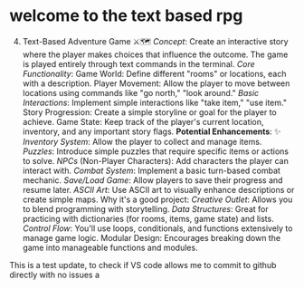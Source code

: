 # welcome to the text based rpg
4. Text-Based Adventure Game ⚔️🗺️
*Concept*: Create an interactive story where the player makes choices that influence the outcome. The game is played entirely through text commands in the terminal.
*Core Functionality*:
Game World: Define different "rooms" or locations, each with a description.
Player Movement: Allow the player to move between locations using commands like "go north," "look around."
*Basic Interactions*: Implement simple interactions like "take item," "use item."
Story Progression: Create a simple storyline or goal for the player to achieve.
Game State: Keep track of the player's current location, inventory, and any important story flags.
**Potential Enhancements**: ✨
*Inventory System*: Allow the player to collect and manage items.
*Puzzles*: Introduce simple puzzles that require specific items or actions to solve.
*NPCs* (Non-Player Characters): Add characters the player can interact with.
*Combat System*: Implement a basic turn-based combat mechanic.
*Save/Load Game*: Allow players to save their progress and resume later.
*ASCII Art*: Use ASCII art to visually enhance descriptions or create simple maps.
Why it's a good project:
*Creative Outlet*: Allows you to blend programming with storytelling.
*Data Structures*: Great for practicing with dictionaries (for rooms, items, game state) and lists.
*Control Flow*: You'll use loops, conditionals, and functions extensively to manage game logic.
Modular Design: Encourages breaking down the game into manageable functions and modules.

This is a test update, to check if VS code allows me to commit to github directly with no issues a